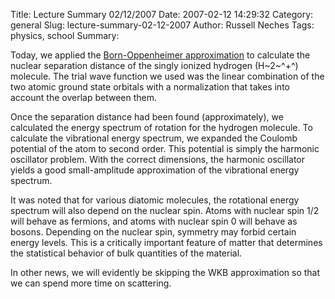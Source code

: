 Title: Lecture Summary 02/12/2007
Date: 2007-02-12 14:29:32
Category: general
Slug: lecture-summary-02-12-2007
Author: Russell Neches
Tags: physics, school
Summary: 


Today, we applied the [Born-Oppenheimer
approximation](http://en.wikipedia.org/wiki/Born-Oppenheimer_approximation)
to calculate the nuclear separation distance of the singly ionized
hydrogen (H~2~^+^) molecule. The trial wave function we used was the
linear combination of the two atomic ground state orbitals with a
normalization that takes into account the overlap between them.

Once the separation distance had been found (approximately), we
calculated the energy spectrum of rotation for the hydrogen molecule. To
calculate the vibrational energy spectrum, we expanded the Coulomb
potential of the atom to second order. This potential is simply the
harmonic oscillator problem. With the correct dimensions, the harmonic
oscillator yields a good small-amplitude approximation of the
vibrational energy spectrum.

It was noted that for various diatomic molecules, the rotational energy
spectrum will also depend on the nuclear spin. Atoms with nuclear spin
1/2 will behave as fermions, and atoms with nuclear spin 0 will behave
as bosons. Depending on the nuclear spin, symmetry may forbid certain
energy levels. This is a critically important feature of matter that
determines the statistical behavior of bulk quantities of the material.

In other news, we will evidently be skipping the WKB approximation so
that we can spend more time on scattering.
